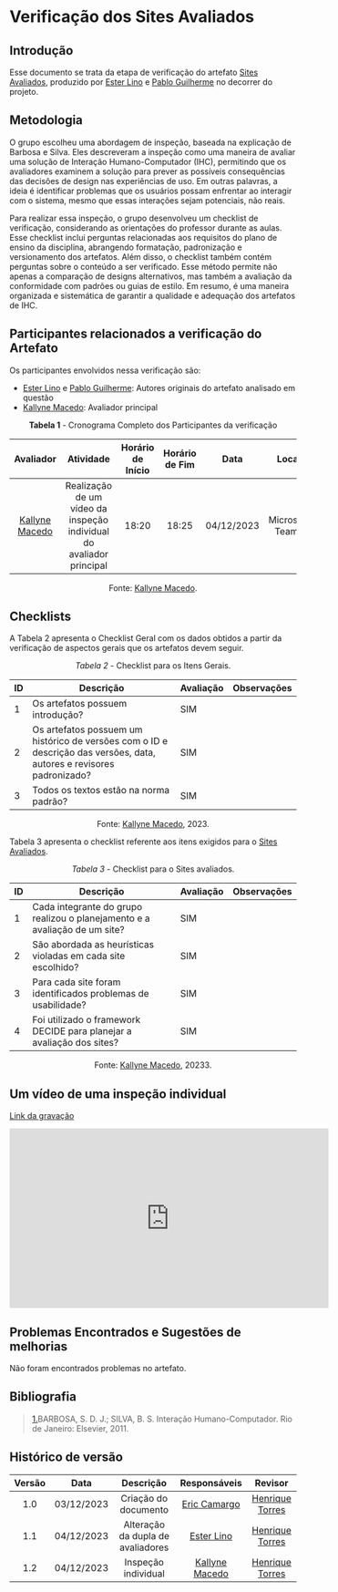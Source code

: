 # **Verificação dos Sites Avaliados**

## Introdução

Esse documento se trata da etapa de verificação do artefato [Sites Avaliados](https://interacao-humano-computador.github.io/2023.2-OnlineJudge/primeira-entrega/sites-avaliados/), produzido por [Ester Lino](https://github.com/esteerlino) e [Pablo Guilherme](https://github.com/PabloGJBS) no decorrer do projeto.

## Metodologia

O grupo escolheu uma abordagem de inspeção, baseada na explicação de Barbosa e Silva. Eles descreveram a inspeção como uma maneira de avaliar uma solução de Interação Humano-Computador (IHC), permitindo que os avaliadores examinem a solução para prever as possíveis consequências das decisões de design nas experiências de uso. Em outras palavras, a ideia é identificar problemas que os usuários possam enfrentar ao interagir com o sistema, mesmo que essas interações sejam potenciais, não reais.

Para realizar essa inspeção, o grupo desenvolveu um checklist de verificação, considerando as orientações do professor durante as aulas. Esse checklist inclui perguntas relacionadas aos requisitos do plano de ensino da disciplina, abrangendo formatação, padronização e versionamento dos artefatos. Além disso, o checklist também contém perguntas sobre o conteúdo a ser verificado. Esse método permite não apenas a comparação de designs alternativos, mas também a avaliação da conformidade com padrões ou guias de estilo. Em resumo, é uma maneira organizada e sistemática de garantir a qualidade e adequação dos artefatos de IHC.

## Participantes relacionados a verificação do Artefato

Os participantes envolvidos nessa verificação são:

- [Ester Lino](https://github.com/esteerlino) e [Pablo Guilherme](https://github.com/PabloGJBS): Autores originais do artefato analisado em questão
- [Kallyne Macedo](https://github.com/kalipassos):  Avaliador principal

<center>

**Tabela 1** - Cronograma Completo dos Participantes da verificação

|                  Avaliador                  |                                 Atividade                                 | Horário de Início | Horário de Fim |    Data    |      Local      |
| :------------------------------------------: | :-----------------------------------------------------------------------: | :-----------------: | :-------------: | :--------: | :-------------: |
| [Kallyne Macedo](https://github.com/kalipassos) | Realização de um vídeo da inspeção individual do avaliador principal |        18:20        |      18:25      | 04/12/2023 | Microsoft Teams |

Fonte: [Kallyne Macedo](https://github.com/kalipassos).

</center>

## Checklists

A Tabela 2 apresenta o Checklist Geral com os dados obtidos a partir da verificação de aspectos gerais que os artefatos devem seguir.

<center>

_Tabela 2_ - Checklist para os Itens Gerais.

| ID | Descrição                                                                                                                | Avaliação | Observações |
| -- | -------------------------------------------------------------------------------------------------------------------------- | ----------- | ------------- |
| 1  | Os artefatos possuem introdução?                                                                                         | SIM         |               |
| 2  | Os artefatos possuem um histórico de versões com o ID e descrição das versões, data, autores e revisores padronizado? | SIM         |               |
| 3  | Todos os textos estão na norma padrão?                                                                                   | SIM         |               |

Fonte: [Kallyne Macedo](https://github.com/kalipassos), 2023.

</center>

Tabela 3 apresenta o checklist referente aos itens exigidos para o [Sites Avaliados](https://interacao-humano-computador.github.io/2023.2-OnlineJudge/primeira-entrega/sites-avaliados/).

<center>

_Tabela 3_ - Checklist para o Sites avaliados.

| ID | Descrição                                                                  | Avaliação | Observações |
| -- | ---------------------------------------------------------------------------- | ----------- | ------------- |
| 1  | Cada integrante do grupo realizou o planejamento e a avaliação de um site? | SIM         |               |
| 2  | São abordada as heurísticas violadas em cada site escolhido?               | SIM         |               |
| 3  | Para cada site foram identificados problemas de usabilidade?                 | SIM         |               |
| 4  | Foi utilizado o framework DECIDE para planejar a avaliação dos sites?      | SIM         |               |

Fonte: [Kallyne Macedo](https://github.com/kalipassos), 20233.

</center>

## Um vídeo de uma inspeção individual

[Link da gravação](https://www.youtube.com/watch?v=9GHxDBMA2Kc)

<iframe width="560" height="315" src="https://www.youtube.com/embed/9GHxDBMA2Kc?si=MjiVq7Dxo-ONTUJe" title="YouTube video player" frameborder="0" allow="accelerometer; autoplay; clipboard-write; encrypted-media; gyroscope; picture-in-picture; web-share" allowfullscreen></iframe>

## Problemas Encontrados e Sugestões de melhorias

Não foram encontrados problemas no artefato.

## Bibliografia

> <a id="REF1" href="#anchor_1">1.</a>BARBOSA, S. D. J.; SILVA, B. S. Interação Humano-Computador. Rio de Janeiro: Elsevier, 2011.<br>

## Histórico de versão

| Versão |    Data    |             Descrição             |                Responsáveis                |                     Revisor                     |
| :-----: | :--------: | :---------------------------------: | :------------------------------------------: | :----------------------------------------------: |
|   1.0   | 03/12/2023 |       Criação do documento       |   [Eric Camargo](https://github.com/Ericcs10)   | [Henrique Torres](https://github.com/henriqtorresl) |
|   1.1   | 04/12/2023 | Alteração da dupla de avaliadores |   [Ester Lino](https://github.com/esteerlino)   | [Henrique Torres](https://github.com/henriqtorresl) |
|   1.2   | 04/12/2023 |        Inspeção individual        | [Kallyne Macedo](https://github.com/kalipassos) | [Henrique Torres](https://github.com/henriqtorresl) |
